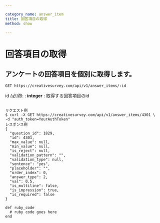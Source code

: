 ```yaml
---

category_name: answer_item
title: 回答項目の取得
method: show

---
```


# 回答項目の取得

## アンケートの回答項目を個別に取得します。

`GET https://creativesurvey.com/api/v1/answer_items/:id`

id _(必須)_:
: __integer__
: 取得する回答項目のid

~~~

リクエスト例
$ curl -X GET https://creativesurvey.com/api/v1/answer_items/4301 \
-d "auth_token=YourAuthToken"
レスポンス例
{
  "question_id": 1829,
  "id": 4301,
  "max_value": null,
  "min_value": null,
  "is_reject": null,
  "validation_pattern": "",
  "validation_type": null,
  "sentence": "yes",
  "placeholder": "",
  "order_index": 0,
  "answer_type": 2,
  "val": 0.5,
  "is_multiline": false,
  "is_impression": true,
  "is_required": false
}

~~~

~~~
def ruby_code
  # ruby code goes here
end
~~~

